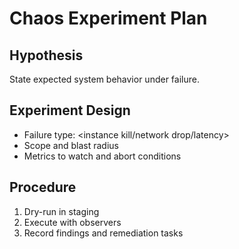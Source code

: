 # Chaos Experiment Plan

## Hypothesis

State expected system behavior under failure.

## Experiment Design

- Failure type: <instance kill/network drop/latency>
- Scope and blast radius
- Metrics to watch and abort conditions

## Procedure

1. Dry-run in staging
2. Execute with observers
3. Record findings and remediation tasks
